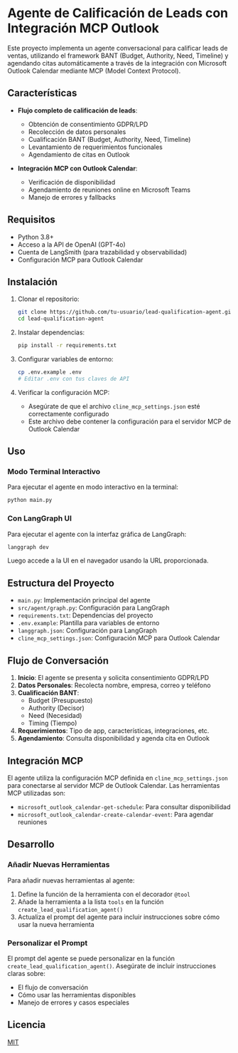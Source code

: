 # Agente de Calificación de Leads con Integración MCP Outlook

Este proyecto implementa un agente conversacional para calificar leads de ventas, utilizando el framework BANT (Budget, Authority, Need, Timeline) y agendando citas automáticamente a través de la integración con Microsoft Outlook Calendar mediante MCP (Model Context Protocol).

## Características

- **Flujo completo de calificación de leads**:
  - Obtención de consentimiento GDPR/LPD
  - Recolección de datos personales
  - Cualificación BANT (Budget, Authority, Need, Timeline)
  - Levantamiento de requerimientos funcionales
  - Agendamiento de citas en Outlook

- **Integración MCP con Outlook Calendar**:
  - Verificación de disponibilidad
  - Agendamiento de reuniones online en Microsoft Teams
  - Manejo de errores y fallbacks

## Requisitos

- Python 3.8+
- Acceso a la API de OpenAI (GPT-4o)
- Cuenta de LangSmith (para trazabilidad y observabilidad)
- Configuración MCP para Outlook Calendar

## Instalación

1. Clonar el repositorio:
   ```bash
   git clone https://github.com/tu-usuario/lead-qualification-agent.git
   cd lead-qualification-agent
   ```

2. Instalar dependencias:
   ```bash
   pip install -r requirements.txt
   ```

3. Configurar variables de entorno:
   ```bash
   cp .env.example .env
   # Editar .env con tus claves de API
   ```

4. Verificar la configuración MCP:
   - Asegúrate de que el archivo `cline_mcp_settings.json` esté correctamente configurado
   - Este archivo debe contener la configuración para el servidor MCP de Outlook Calendar

## Uso

### Modo Terminal Interactivo

Para ejecutar el agente en modo interactivo en la terminal:

```bash
python main.py
```

### Con LangGraph UI

Para ejecutar el agente con la interfaz gráfica de LangGraph:

```bash
langgraph dev
```

Luego accede a la UI en el navegador usando la URL proporcionada.

## Estructura del Proyecto

- `main.py`: Implementación principal del agente
- `src/agent/graph.py`: Configuración para LangGraph
- `requirements.txt`: Dependencias del proyecto
- `.env.example`: Plantilla para variables de entorno
- `langgraph.json`: Configuración para LangGraph
- `cline_mcp_settings.json`: Configuración MCP para Outlook Calendar

## Flujo de Conversación

1. **Inicio**: El agente se presenta y solicita consentimiento GDPR/LPD
2. **Datos Personales**: Recolecta nombre, empresa, correo y teléfono
3. **Cualificación BANT**:
   - Budget (Presupuesto)
   - Authority (Decisor)
   - Need (Necesidad)
   - Timing (Tiempo)
4. **Requerimientos**: Tipo de app, características, integraciones, etc.
5. **Agendamiento**: Consulta disponibilidad y agenda cita en Outlook

## Integración MCP

El agente utiliza la configuración MCP definida en `cline_mcp_settings.json` para conectarse al servidor MCP de Outlook Calendar. Las herramientas MCP utilizadas son:

- `microsoft_outlook_calendar-get-schedule`: Para consultar disponibilidad
- `microsoft_outlook_calendar-create-calendar-event`: Para agendar reuniones

## Desarrollo

### Añadir Nuevas Herramientas

Para añadir nuevas herramientas al agente:

1. Define la función de la herramienta con el decorador `@tool`
2. Añade la herramienta a la lista `tools` en la función `create_lead_qualification_agent()`
3. Actualiza el prompt del agente para incluir instrucciones sobre cómo usar la nueva herramienta

### Personalizar el Prompt

El prompt del agente se puede personalizar en la función `create_lead_qualification_agent()`. Asegúrate de incluir instrucciones claras sobre:

- El flujo de conversación
- Cómo usar las herramientas disponibles
- Manejo de errores y casos especiales

## Licencia

[MIT](LICENSE)
